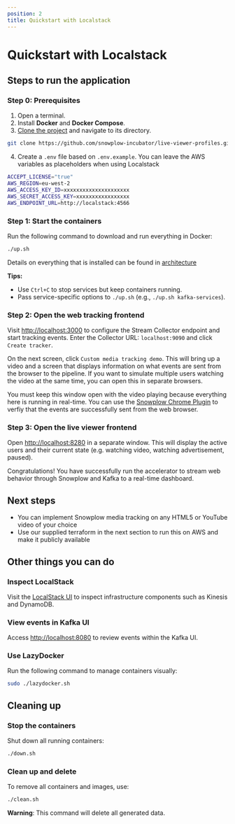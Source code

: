 ```yaml
---
position: 2
title: Quickstart with Localstack
---
```


# Quickstart with Localstack

## Steps to run the application

### Step 0: Prerequisites

1. Open a terminal.
2. Install **Docker** and **Docker Compose**.
3. [Clone the project](https://github.com/snowplow-incubator/live-viewer-profiles) and navigate to its directory.
```bash
git clone https://github.com/snowplow-incubator/live-viewer-profiles.git
```
4. Create a `.env` file based on `.env.example`. You can leave the AWS variables as placeholders when using Localstack
```bash
ACCEPT_LICENSE="true"
AWS_REGION=eu-west-2
AWS_ACCESS_KEY_ID=xxxxxxxxxxxxxxxxxxxxx
AWS_SECRET_ACCESS_KEY=xxxxxxxxxxxxxxxxx
AWS_ENDPOINT_URL=http://localstack:4566
```

### Step 1: Start the containers

Run the following command to download and run everything in Docker:

```bash
./up.sh
```
Details on everything that is installed can be found in [architecture](/tutorials/kafka-live-viewer-profiles/introduction#architecture)

**Tips:**
- Use `Ctrl+C` to stop services but keep containers running.
- Pass service-specific options to `./up.sh` (e.g., `./up.sh kafka-services`).

### Step 2: Open the web tracking frontend

Visit [http://localhost:3000](http://localhost:3000) to configure the Stream Collector endpoint and start tracking events. Enter the Collector URL: `localhost:9090` and click `Create tracker`. 

On the next screen, click `Custom media tracking demo`. This will bring up a video and a screen that displays information on what events are sent from the browser to the pipeline. If you want to simulate multiple users watching the video at the same time, you can open this in separate browsers. 

You must keep this window open with the video playing because everything here is running in real-time. You can use the [Snowplow Chrome Plugin](https://chromewebstore.google.com/detail/snowplow-inspector/maplkdomeamdlngconidoefjpogkmljm?hl=en&pli=1) to verfiy that the events are successfully sent from the web browser.

### Step 3: Open the live viewer frontend

Open [http://localhost:8280](http://localhost:8280) in a separate window. This will display the active users and their current state (e.g. watching video, watching advertisement, paused).

Congratulations! You have successfully run the accelerator to stream web behavior through Snowplow and Kafka to a real-time dashboard.

## Next steps
- You can implement Snowplow media tracking on any HTML5 or YouTube video of your choice
- Use our supplied terraform in the next section to run this on AWS and make it publicly available

## Other things you can do

### Inspect LocalStack

Visit the [LocalStack UI](https://app.localstack.cloud/) to inspect infrastructure components such as Kinesis and DynamoDB.

### View events in Kafka UI

Access [http://localhost:8080](http://localhost:8080) to review events within the Kafka UI.

### Use LazyDocker

Run the following command to manage containers visually:

```bash
sudo ./lazydocker.sh
```

## Cleaning up

### Stop the containers

Shut down all running containers:

```bash
./down.sh
```

### Clean up and delete

To remove all containers and images, use:

```bash
./clean.sh
```

**Warning**: This command will delete all generated data.
